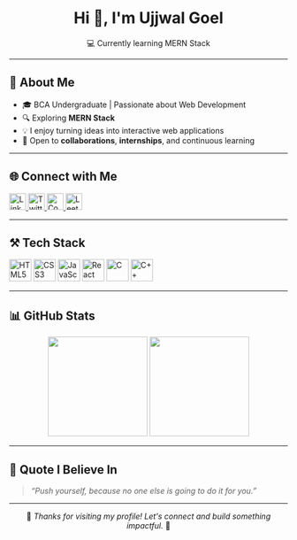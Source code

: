<h1 align="center">Hi 👋, I'm Ujjwal Goel</h1>

<p align="center">
  💻 Currently learning MERN Stack <br/>
  
</p>

---

## 📌 About Me

- 🎓 BCA Undergraduate | Passionate about Web Development
- 🔍 Exploring **MERN Stack**  
- 💡 I enjoy turning ideas into interactive web applications  
- 🤝 Open to **collaborations**, **internships**, and continuous learning  

---

## 🌐 Connect with Me

<p align="left">
  <a href="https://www.linkedin.com/in/ujjwal-goel-23/" target="_blank">
    <img src="https://cdn.jsdelivr.net/gh/devicons/devicon/icons/linkedin/linkedin-original.svg" alt="LinkedIn" width="30" height="30"/>
  </a>
  <a href="https://twitter.com/ujjwalgoel23" target="_blank">
    <img src="https://cdn.jsdelivr.net/gh/devicons/devicon/icons/twitter/twitter-original.svg" alt="Twitter" width="30" height="30"/>
  </a>
  <a href="https://www.codechef.com/users/ujjwalgoel23" target="_blank">
    <img src="https://cdn.jsdelivr.net/gh/devicons/devicon/icons/codechef/codechef-original.svg" alt="CodeChef" width="30" height="30"/>
  </a>
  <a href="https://leetcode.com/ujjwalgoel23/" target="_blank">
    <img src="https://cdn.jsdelivr.net/gh/devicons/devicon/icons/leetcode/leetcode-original.svg" alt="LeetCode" width="30" height="30"/>
  </a>
</p>

---

## ⚒️ Tech Stack

<p align="left">
  <img src="https://cdn.jsdelivr.net/gh/devicons/devicon/icons/html5/html5-original.svg" height="40" alt="HTML5" />
  <img src="https://cdn.jsdelivr.net/gh/devicons/devicon/icons/css3/css3-original.svg" height="40" alt="CSS3" />
  <img src="https://cdn.jsdelivr.net/gh/devicons/devicon/icons/javascript/javascript-original.svg" height="40" alt="JavaScript" />
  <img src="https://cdn.jsdelivr.net/gh/devicons/devicon/icons/react/react-original.svg" height="40" alt="React" />
  <img src="https://cdn.jsdelivr.net/gh/devicons/devicon/icons/c/c-original.svg" height="40" alt="C" />
  <img src="https://cdn.jsdelivr.net/gh/devicons/devicon/icons/cplusplus/cplusplus-original.svg" height="40" alt="C++" />
</p>

---

## 📊 GitHub Stats

<p align="center">
  <img src="https://github-readme-stats.vercel.app/api?username=ujjwalgoel23&show_icons=true&theme=radical" height="180px"/>
  <img src="https://github-readme-stats.vercel.app/api/top-langs/?username=ujjwalgoel23&layout=compact&theme=radical" height="180px"/>
</p>

---

## 📢 Quote I Believe In

> *“Push yourself, because no one else is going to do it for you.”*  

---

<p align="center">
  🌟 <i>Thanks for visiting my profile! Let's connect and build something impactful.</i> 🌟
</p>

